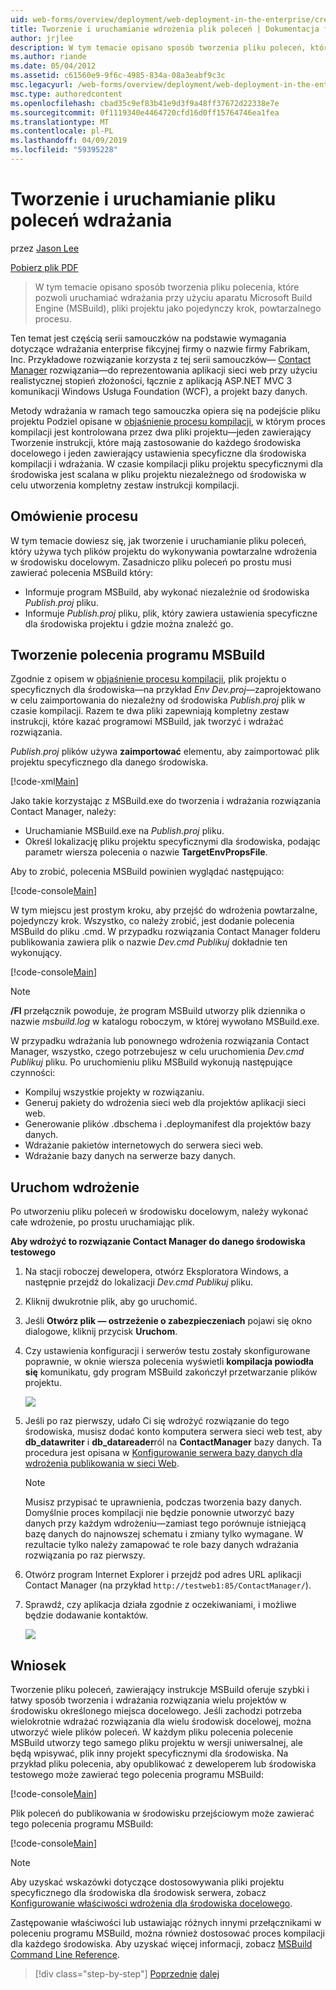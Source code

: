 ```yaml
---
uid: web-forms/overview/deployment/web-deployment-in-the-enterprise/creating-and-running-a-deployment-command-file
title: Tworzenie i uruchamianie wdrożenia plik poleceń | Dokumentacja firmy Microsoft
author: jrjlee
description: W tym temacie opisano sposób tworzenia pliku poleceń, które pozwoli uruchamiać wdrażania przy użyciu aparatu Microsoft Build Engine (MSBuild), pliki projektu w jednym kroku ponownie...
ms.author: riande
ms.date: 05/04/2012
ms.assetid: c61560e9-9f6c-4985-834a-08a3eabf9c3c
msc.legacyurl: /web-forms/overview/deployment/web-deployment-in-the-enterprise/creating-and-running-a-deployment-command-file
msc.type: authoredcontent
ms.openlocfilehash: cbad35c9ef83b41e9d3f9a48ff37672d22338e7e
ms.sourcegitcommit: 0f1119340e4464720cfd16d0ff15764746ea1fea
ms.translationtype: MT
ms.contentlocale: pl-PL
ms.lasthandoff: 04/09/2019
ms.locfileid: "59395228"
---
```

# <a name="creating-and-running-a-deployment-command-file"></a>Tworzenie i uruchamianie pliku poleceń wdrażania

przez [Jason Lee](https://github.com/jrjlee)

[Pobierz plik PDF](https://msdnshared.blob.core.windows.net/media/MSDNBlogsFS/prod.evol.blogs.msdn.com/CommunityServer.Blogs.Components.WeblogFiles/00/00/00/63/56/8130.DeployingWebAppsInEnterpriseScenarios.pdf)

> W tym temacie opisano sposób tworzenia pliku polecenia, które pozwoli uruchamiać wdrażania przy użyciu aparatu Microsoft Build Engine (MSBuild), pliki projektu jako pojedynczy krok, powtarzalnego procesu.


Ten temat jest częścią serii samouczków na podstawie wymagania dotyczące wdrażania enterprise fikcyjnej firmy o nazwie firmy Fabrikam, Inc. Przykładowe rozwiązanie korzysta z tej serii samouczków&#x2014; [Contact Manager](the-contact-manager-solution.md) rozwiązania&#x2014;do reprezentowania aplikacji sieci web przy użyciu realistycznej stopień złożoności, łącznie z aplikacją ASP.NET MVC 3 komunikacji Windows Usługa Foundation (WCF), a projekt bazy danych.

Metody wdrażania w ramach tego samouczka opiera się na podejście pliku projektu Podziel opisane w [objaśnienie procesu kompilacji](understanding-the-build-process.md), w którym proces kompilacji jest kontrolowana przez dwa pliki projektu&#x2014;jeden zawierający Tworzenie instrukcji, które mają zastosowanie do każdego środowiska docelowego i jeden zawierający ustawienia specyficzne dla środowiska kompilacji i wdrażania. W czasie kompilacji pliku projektu specyficznymi dla środowiska jest scalana w pliku projektu niezależnego od środowiska w celu utworzenia kompletny zestaw instrukcji kompilacji.

## <a name="process-overview"></a>Omówienie procesu

W tym temacie dowiesz się, jak tworzenie i uruchamianie pliku poleceń, który używa tych plików projektu do wykonywania powtarzalne wdrożenia w środowisku docelowym. Zasadniczo pliku poleceń po prostu musi zawierać polecenia MSBuild który:

- Informuje program MSBuild, aby wykonać niezależnie od środowiska *Publish.proj* pliku.
- Informuje *Publish.proj* pliku, plik, który zawiera ustawienia specyficzne dla środowiska projektu i gdzie można znaleźć go.

## <a name="create-an-msbuild-command"></a>Tworzenie polecenia programu MSBuild

Zgodnie z opisem w [objaśnienie procesu kompilacji](understanding-the-build-process.md), plik projektu o specyficznych dla środowiska&#x2014;na przykład *Env Dev.proj*&#x2014;zaprojektowano w celu zaimportowania do niezależny od środowiska *Publish.proj* plik w czasie kompilacji. Razem te dwa pliki zapewniają kompletny zestaw instrukcji, które kazać programowi MSBuild, jak tworzyć i wdrażać rozwiązania.

*Publish.proj* plików używa **zaimportować** elementu, aby zaimportować plik projektu specyficznego dla danego środowiska.


[!code-xml[Main](creating-and-running-a-deployment-command-file/samples/sample1.xml)]


Jako takie korzystając z MSBuild.exe do tworzenia i wdrażania rozwiązania Contact Manager, należy:

- Uruchamianie MSBuild.exe na *Publish.proj* pliku.
- Określ lokalizację pliku projektu specyficznymi dla środowiska, podając parametr wiersza polecenia o nazwie **TargetEnvPropsFile**.

Aby to zrobić, polecenia MSBuild powinien wyglądać następująco:


[!code-console[Main](creating-and-running-a-deployment-command-file/samples/sample2.cmd)]


W tym miejscu jest prostym kroku, aby przejść do wdrożenia powtarzalne, pojedynczy krok. Wszystko, co należy zrobić, jest dodanie polecenia MSBuild do pliku .cmd. W przypadku rozwiązania Contact Manager folderu publikowania zawiera plik o nazwie *Dev.cmd Publikuj* dokładnie ten wykonujący.


[!code-console[Main](creating-and-running-a-deployment-command-file/samples/sample3.cmd)]


> [!NOTE]
> **/Fl** przełącznik powoduje, że program MSBuild utworzy plik dziennika o nazwie *msbuild.log* w katalogu roboczym, w której wywołano MSBuild.exe.


W przypadku wdrażania lub ponownego wdrożenia rozwiązania Contact Manager, wszystko, czego potrzebujesz w celu uruchomienia *Dev.cmd Publikuj* pliku. Po uruchomieniu pliku MSBuild wykonują następujące czynności:

- Kompiluj wszystkie projekty w rozwiązaniu.
- Generuj pakiety do wdrożenia sieci web dla projektów aplikacji sieci web.
- Generowanie plików .dbschema i .deploymanifest dla projektów bazy danych.
- Wdrażanie pakietów internetowych do serwera sieci web.
- Wdrażanie bazy danych na serwerze bazy danych.

## <a name="run-the-deployment"></a>Uruchom wdrożenie

Po utworzeniu pliku poleceń w środowisku docelowym, należy wykonać całe wdrożenie, po prostu uruchamiając plik.

**Aby wdrożyć to rozwiązanie Contact Manager do danego środowiska testowego**

1. Na stacji roboczej dewelopera, otwórz Eksploratora Windows, a następnie przejdź do lokalizacji *Dev.cmd Publikuj* pliku.
2. Kliknij dwukrotnie plik, aby go uruchomić.
3. Jeśli **Otwórz plik — ostrzeżenie o zabezpieczeniach** pojawi się okno dialogowe, kliknij przycisk **Uruchom**.
4. Czy ustawienia konfiguracji i serwerów testu zostały skonfigurowane poprawnie, w oknie wiersza polecenia wyświetli **kompilacja powiodła się** komunikatu, gdy program MSBuild zakończył przetwarzanie plików projektu.

    ![](creating-and-running-a-deployment-command-file/_static/image1.png)
5. Jeśli po raz pierwszy, udało Ci się wdrożyć rozwiązanie do tego środowiska, musisz dodać konto komputera serwera sieci web test, aby **db\_datawriter** i **db\_datareader**ról na **ContactManager** bazy danych. Ta procedura jest opisana w [Konfigurowanie serwera bazy danych dla wdrożenia publikowania w sieci Web](../configuring-server-environments-for-web-deployment/configuring-a-database-server-for-web-deploy-publishing.md).

    > [!NOTE]
    > Musisz przypisać te uprawnienia, podczas tworzenia bazy danych. Domyślnie proces kompilacji nie będzie ponownie utworzyć bazy danych przy każdym wdrożeniu&#x2014;zamiast tego porównuje istniejącą bazę danych do najnowszej schematu i zmiany tylko wymagane. W rezultacie tylko należy zamapować te role bazy danych wdrażania rozwiązania po raz pierwszy.
6. Otwórz program Internet Explorer i przejdź pod adres URL aplikacji Contact Manager (na przykład `http://testweb1:85/ContactManager/`).
7. Sprawdź, czy aplikacja działa zgodnie z oczekiwaniami, i możliwe będzie dodawanie kontaktów.

    ![](creating-and-running-a-deployment-command-file/_static/image2.png)

## <a name="conclusion"></a>Wniosek

Tworzenie pliku poleceń, zawierający instrukcje MSBuild oferuje szybki i łatwy sposób tworzenia i wdrażania rozwiązania wielu projektów w środowisku określonego miejsca docelowego. Jeśli zachodzi potrzeba wielokrotnie wdrażać rozwiązania dla wielu środowisk docelowej, można utworzyć wiele plików poleceń. W każdym pliku polecenia polecenie MSBuild utworzy tego samego pliku projektu w wersji uniwersalnej, ale będą wpisywać, plik inny projekt specyficznymi dla środowiska. Na przykład pliku polecenia, aby opublikować z deweloperem lub środowiska testowego może zawierać tego polecenia programu MSBuild:


[!code-console[Main](creating-and-running-a-deployment-command-file/samples/sample4.cmd)]


Plik poleceń do publikowania w środowisku przejściowym może zawierać tego polecenia programu MSBuild:


[!code-console[Main](creating-and-running-a-deployment-command-file/samples/sample5.cmd)]


> [!NOTE]
> Aby uzyskać wskazówki dotyczące dostosowywania pliki projektu specyficznego dla środowiska dla środowisk serwera, zobacz [Konfigurowanie właściwości wdrożenia dla środowiska docelowego](../configuring-server-environments-for-web-deployment/configuring-deployment-properties-for-a-target-environment.md).


Zastępowanie właściwości lub ustawiając różnych innymi przełącznikami w poleceniu programu MSBuild, można również dostosować proces kompilacji dla każdego środowiska. Aby uzyskać więcej informacji, zobacz [MSBuild Command Line Reference](https://msdn.microsoft.com/library/ms164311.aspx).

> [!div class="step-by-step"]
> [Poprzednie](deploying-database-projects.md)
> [dalej](manually-installing-web-packages.md)
